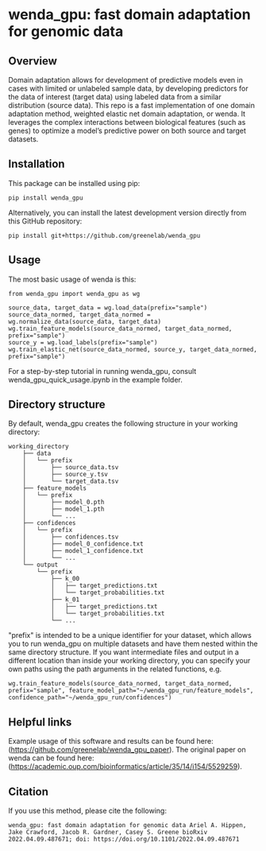 # wenda_gpu: fast domain adaptation for genomic data

## Overview

Domain adaptation allows for development of predictive models even in cases with limited or unlabeled sample data, by developing predictors for the data of interest (target data) using labeled data from a similar distribution (source data).
This repo is a fast implementation of one domain adaptation method, weighted elastic net domain adaptation, or wenda.
It leverages the complex interactions between biological features (such as genes) to optimize a model’s predictive power on both source and target datasets. 

## Installation

This package can be installed using pip:
```
pip install wenda_gpu
```

Alternatively, you can install the latest development version directly from this GitHub repository:
```
pip install git+https://github.com/greenelab/wenda_gpu
```

## Usage

The most basic usage of wenda is this:

```
from wenda_gpu import wenda_gpu as wg

source_data, target_data = wg.load_data(prefix="sample")
source_data_normed, target_data_normed = wg.normalize_data(source_data, target_data)
wg.train_feature_models(source_data_normed, target_data_normed, prefix="sample")
source_y = wg.load_labels(prefix="sample")
wg.train_elastic_net(source_data_normed, source_y, target_data_normed, prefix="sample")
```

For a step-by-step tutorial in running wenda_gpu, consult wenda_gpu_quick_usage.ipynb in the example folder.

## Directory structure

By default, wenda_gpu creates the following structure in your working directory:

```
working_directory
    ├── data
    │   └── prefix
    │       ├── source_data.tsv
    │       ├── source_y.tsv
    │       └── target_data.tsv
    ├── feature_models
    │   └── prefix
    │       ├── model_0.pth
    │       ├── model_1.pth
    │       └── ...
    ├── confidences
    │   └── prefix
    │       ├── confidences.tsv
    │       ├── model_0_confidence.txt
    │       ├── model_1_confidence.txt
    │       └── ...   
    └── output
        └── prefix
            ├── k_00
            │   ├── target_predictions.txt
            │   └── target_probabilities.txt
            ├── k_01
            │   ├── target_predictions.txt
            │   └── target_probabilities.txt
            └── ...
```
"prefix" is intended to be a unique identifier for your dataset, which allows you to run wenda_gpu on multiple datasets and have them nested within the same directory structure.
If you want intermediate files and output in a different location than inside your working directory, you can specify your own paths using the path arguments in the related functions, e.g.

```
wg.train_feature_models(source_data_normed, target_data_normed, prefix="sample", feature_model_path="~/wenda_gpu_run/feature_models", confidence_path="~/wenda_gpu_run/confidences")
```

## Helpful links

Example usage of this software and results can be found here: (https://github.com/greenelab/wenda_gpu_paper).
The original paper on wenda can be found here: (https://academic.oup.com/bioinformatics/article/35/14/i154/5529259).

## Citation
If you use this method, please cite the following:

`wenda_gpu: fast domain adaptation for genomic data
Ariel A. Hippen, Jake Crawford, Jacob R. Gardner, Casey S. Greene
bioRxiv 2022.04.09.487671; doi: https://doi.org/10.1101/2022.04.09.487671`
